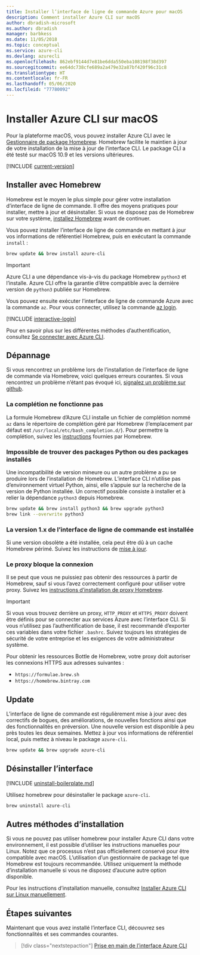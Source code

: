 ```yaml
---
title: Installer l’interface de ligne de commande Azure pour macOS
description: Comment installer Azure CLI sur macOS
author: dbradish-microsoft
ms.author: dbradish
manager: barbkess
ms.date: 11/05/2018
ms.topic: conceptual
ms.service: azure-cli
ms.devlang: azurecli
ms.openlocfilehash: 862ebf9144d7e81be6dda550eba108198f38d397
ms.sourcegitcommit: ee64dc738cfe689a2a479e32a87bf420f96c31c8
ms.translationtype: HT
ms.contentlocale: fr-FR
ms.lasthandoff: 05/06/2020
ms.locfileid: "77780092"
---
```

# <a name="install-azure-cli-on-macos"></a>Installer Azure CLI sur macOS

Pour la plateforme macOS, vous pouvez installer Azure CLI avec le [Gestionnaire de package Homebrew](https://brew.sh). Homebrew facilite le maintien à jour de votre installation de la mise à jour de l’interface CLI. Le package CLI a été testé sur macOS 10.9 et les versions ultérieures.

[!INCLUDE [current-version](includes/current-version.md)]

## <a name="install-with-homebrew"></a>Installer avec Homebrew

Homebrew est le moyen le plus simple pour gérer votre installation d’interface de ligne de commande. Il offre des moyens pratiques pour installer, mettre à jour et désinstaller.
Si vous ne disposez pas de Homebrew sur votre système, [installez Homebrew](https://docs.brew.sh/Installation.html) avant de continuer.

Vous pouvez installer l’interface de ligne de commande en mettant à jour vos informations de référentiel Homebrew, puis en exécutant la commande `install` :

```bash
brew update && brew install azure-cli
```

> [!IMPORTANT]
>
> Azure CLI a une dépendance vis-à-vis du package Homebrew `python3` et l’installe.
> Azure CLI offre la garantie d’être compatible avec la dernière version de `python3` publiée sur Homebrew.

Vous pouvez ensuite exécuter l’interface de ligne de commande Azure avec la commande `az`. Pour vous connecter, utilisez la commande [az login](/cli/azure/reference-index#az-login).

[!INCLUDE [interactive-login](includes/interactive-login.md)]

Pour en savoir plus sur les différentes méthodes d’authentification, consultez [Se connecter avec Azure CLI](authenticate-azure-cli.md).

## <a name="troubleshooting"></a>Dépannage

Si vous rencontrez un problème lors de l’installation de l’interface de ligne de commande via Homebrew, voici quelques erreurs courantes. Si vous rencontrez un problème n’étant pas évoqué ici, [signalez un problème sur github](https://github.com/Azure/azure-cli/issues).

### <a name="completion-is-not-working"></a>La complétion ne fonctionne pas

La formule Homebrew d’Azure CLI installe un fichier de complétion nommé `az` dans le répertoire de complétion géré par Homebrew (l’emplacement par défaut est `/usr/local/etc/bash_completion.d/`). Pour permettre la complétion, suivez les [instructions](https://docs.brew.sh/Shell-Completion) fournies par Homebrew.

### <a name="unable-to-find-python-or-installed-packages"></a>Impossible de trouver des packages Python ou des packages installés

Une incompatibilité de version mineure ou un autre problème a pu se produire lors de l’installation de Homebrew. L’interface CLI n’utilise pas d’environnement virtuel Python, ainsi, elle s’appuie sur la recherche de la version de Python installée. Un correctif possible consiste à installer et à relier la dépendance `python3` depuis Homebrew.

```bash
brew update && brew install python3 && brew upgrade python3
brew link --overwrite python3
```

### <a name="cli-version-1x-is-installed"></a>La version 1.x de l’interface de ligne de commande est installée

Si une version obsolète a été installée, cela peut être dû à un cache Homebrew périmé. Suivez les instructions de [mise à jour](#update).

### <a name="proxy-blocks-connection"></a>Le proxy bloque la connexion

Il se peut que vous ne puissiez pas obtenir des ressources à partir de Homebrew, sauf si vous l’avez correctement configuré pour utiliser votre proxy. Suivez les [instructions d’installation de proxy Homebrew](https://docs.brew.sh/Manpage#using-homebrew-behind-a-proxy).

> [!IMPORTANT]
> Si vous vous trouvez derrière un proxy, `HTTP_PROXY` et `HTTPS_PROXY` doivent être définis pour se connecter aux services Azure avec l’interface CLI.
> Si vous n’utilisez pas l’authentification de base, il est recommandé d’exporter ces variables dans votre fichier `.bashrc`.
> Suivez toujours les stratégies de sécurité de votre entreprise et les exigences de votre administrateur système.

Pour obtenir les ressources Bottle de Homebrew, votre proxy doit autoriser les connexions HTTPS aux adresses suivantes :

* `https://formulae.brew.sh`
* `https://homebrew.bintray.com`

## <a name="update"></a>Update

L’interface de ligne de commande est régulièrement mise à jour avec des correctifs de bogues, des améliorations, de nouvelles fonctions ainsi que des fonctionnalités en préversion. Une nouvelle version est disponible à peu près toutes les deux semaines. Mettez à jour vos informations de référentiel local, puis mettez à niveau le package `azure-cli`.

```bash
brew update && brew upgrade azure-cli
```

## <a name="uninstall"></a>Désinstaller l’interface

[!INCLUDE [uninstall-boilerplate.md](includes/uninstall-boilerplate.md)]

Utilisez homebrew pour désinstaller le package `azure-cli`.

```bash
brew uninstall azure-cli
```

## <a name="other-installation-methods"></a>Autres méthodes d’installation

Si vous ne pouvez pas utiliser homebrew pour installer Azure CLI dans votre environnement, il est possible d’utiliser les instructions manuelles pour Linux. Notez que ce processus n’est pas officiellement conservé pour être compatible avec macOS. L’utilisation d’un gestionnaire de package tel que Homebrew est toujours recommandée. Utilisez uniquement la méthode d’installation manuelle si vous ne disposez d’aucune autre option disponible.

Pour les instructions d’installation manuelle, consultez [Installer Azure CLI sur Linux manuellement](install-azure-cli-linux.md).

## <a name="next-steps"></a>Étapes suivantes

Maintenant que vous avez installé l’interface CLI, découvrez ses fonctionnalités et ses commandes courantes.

> [!div class="nextstepaction"]
> [Prise en main de l’interface Azure CLI](get-started-with-azure-cli.md)
